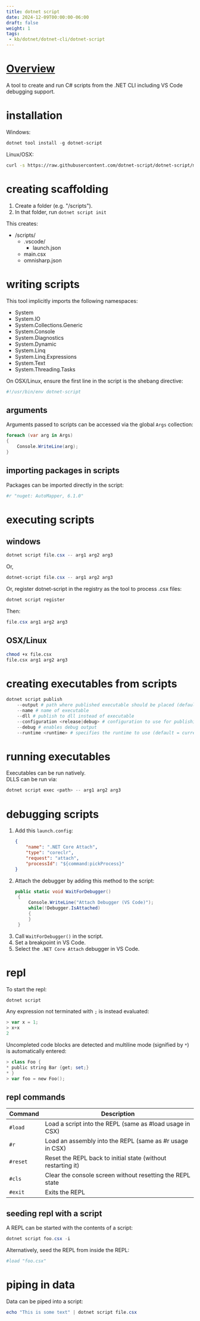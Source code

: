 ```yaml
---
title: dotnet script
date: 2024-12-09T00:00:00-06:00
draft: false
weight: 1
tags: 
 - kb/dotnet/dotnet-cli/dotnet-script
---
```


# [Overview](https://github.com/dotnet-script/dotnet-script)
A tool to create and run C# scripts from the .NET CLI including VS Code debugging support.

# installation
Windows:
```powershell
dotnet tool install -g dotnet-script
```

Linux/OSX:
```bash
curl -s https://raw.githubusercontent.com/dotnet-script/dotnet-script/master/install/install.sh | bash
```

# creating scaffolding
1. Create a folder (e.g. "/scripts").
2. In that folder, run `dotnet script init`

This creates:
- /scripts/
    - .vscode/
        - launch.json
    - main.csx
    - omnisharp.json

# writing scripts
This tool implicitly imports the following namespaces:
- System
- System.IO
- System.Collections.Generic
- System.Console
- System.Diagnostics
- System.Dynamic
- System.Linq
- System.Linq.Expressions
- System.Text
- System.Threading.Tasks

On OSX/Linux, ensure the first line in the script is the shebang directive:
```sh
#!/usr/bin/env dotnet-script
```

## arguments
Arguments passed to scripts can be accessed via the global `Args` collection:
```cs
foreach (var arg in Args)
{
    Console.WriteLine(arg);
}
```

## importing packages in scripts
Packages can be imported directly in the script:
```powershell
#r "nuget: AutoMapper, 6.1.0"
```

# executing scripts
## windows
```powershell
dotnet script file.csx -- arg1 arg2 arg3
```

Or, 
```powershell
dotnet-script file.csx -- arg1 arg2 arg3
```

Or, register dotnet-script in the registry as the tool to process .csx files:
```powershell
dotnet script register
```

Then:
```powershell 
file.csx arg1 arg2 arg3
```

## OSX/Linux
```bash
chmod +x file.csx
file.csx arg1 arg2 arg3
```

# creating executables from scripts
```powershell
dotnet script publish
    --output # path where published executable should be placed (default = ./publish)
    --name # name of executable
    --dll # publish to dll instead of executable
    --configuration <release|debug> # configuration to use for publishing (default = debug)
    --debug # enables debug output
    --runtime <runtime> # specifies the runtime to use (default = current runtime)
```

# running executables
Executables can be run natively.  
DLLS can be run via:
```powershell
dotnet script exec <path> -- arg1 arg2 arg3
```
# debugging scripts
1. Add this `launch.config`:
    ```json
    {
        "name": ".NET Core Attach",
        "type": "coreclr",
        "request": "attach",
        "processId": "${command:pickProcess}"
    }
    ```
2. Attach the debugger by adding this method to the script:
   ```cs
   public static void WaitForDebugger()
    {
        Console.WriteLine("Attach Debugger (VS Code)");
        while(!Debugger.IsAttached)
        {
        }
    }
    ```
3. Call `WaitForDebugger()` in the script.
4. Set a breakpoint in VS Code.
5. Select the `.NET Core Attach` debugger in VS Code.

# repl
To start the repl:
```powershell
dotnet script
```

Any expression not terminated with `;` is instead evaluated:
```powershell
> var x = 1;
> x+x
2
```

Uncompleted code blocks are detected and multiline mode (signified by `*`) is automatically entered:
```powershell
> class Foo {
* public string Bar {get; set;}
* }
> var foo = new Foo();
```

## repl commands
| Command  | Description                                                  |
| -------- | ------------------------------------------------------------ |
| `#load`  | Load a script into the REPL (same as #load usage in CSX)     |
| `#r`     | Load an assembly into the REPL (same as #r usage in CSX)     |
| `#reset` | Reset the REPL back to initial state (without restarting it) |
| `#cls`   | Clear the console screen without resetting the REPL state    |
| `#exit`  | Exits the REPL                                               |

## seeding repl with a script
A REPL can be started with the contents of a script:
```powershell
dotnet script foo.csx -i
```

Alternatively, seed the REPL from inside the REPL:
```powershell
#load "foo.csx"
```

# piping in data
Data can be piped into a script:
```powershell
echo "This is some text" | dotnet script file.csx
```